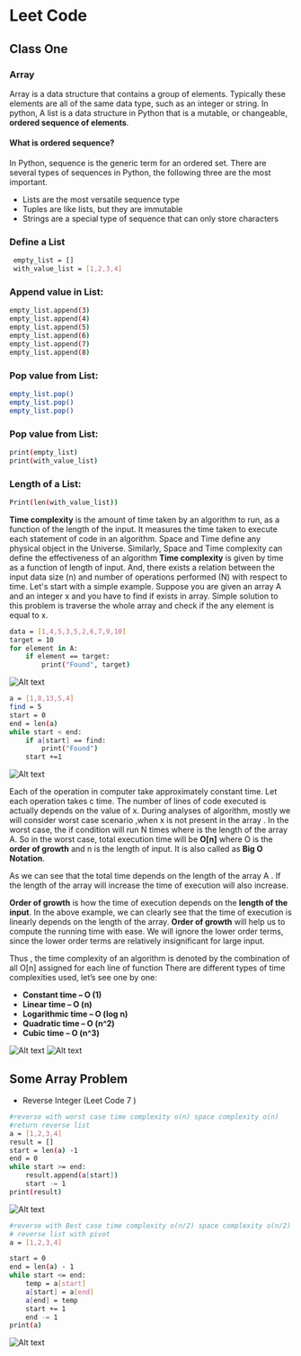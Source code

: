 # Leet Code
## Class One

### Array
Array is a data structure that contains a group of elements. Typically these elements are all of the same data type, such as an integer or string.
In python, A list is a data structure in Python that is a mutable, or changeable, **ordered sequence of elements**.
#### What is **ordered sequence**?
In Python, sequence is the generic term for an ordered set. There are several types of sequences in Python, the following three are the most important.
- Lists are the most versatile sequence type
- Tuples are like lists, but they are immutable
- Strings are a special type of sequence that can only store characters

###  Define a List
```sh
 empty_list = []
 with_value_list = [1,2,3,4]
```
### Append value in List:
```sh
empty_list.append(3)
empty_list.append(4)
empty_list.append(5)
empty_list.append(6)
empty_list.append(7)
empty_list.append(8)
```
### Pop value from List:
```sh
empty_list.pop()
empty_list.pop()
empty_list.pop()
```
### Pop value from List:
```sh
print(empty_list)
print(with_value_list)
```
### Length of a List: 
```sh
Print(len(with_value_list))
```
**Time complexity** is the amount of time taken by an algorithm to run, as a function of the length of the input. It measures the time taken to execute each statement of code in an algorithm.
Space and Time define any physical object in the Universe. Similarly, Space and Time complexity can define the effectiveness of an algorithm
**Time complexity** is given by time as a function of length of input. And, there exists a relation between the input data size (n) and number of operations performed (N) with respect to time.
Let's start with a simple example. Suppose you are given an array A and an integer x and you have to find if exists in array.
Simple solution to this problem is traverse the whole array and check if the any element is equal to x.
```sh
data = [1,4,5,3,5,2,6,7,9,10]
target = 10
for element in A:
	if element == target:
		print("Found", target)
```
![Alt text](forloop.png?raw=true "for loop")
```sh
a = [1,8,13,5,4]
find = 5
start = 0
end = len(a)
while start < end:
    if a[start] == find:
        print("Found")
    start +=1
```
![Alt text](while_loop.png?raw=true "whileloop")

Each of the operation in computer take approximately constant time. Let each operation takes c time. The number of lines of code executed is actually depends on the value of x. During analyses of algorithm, mostly we will consider worst case scenario ,when x is not present in the array . In the worst case, the if condition will run N times where is the length of the array A. So in the worst case, total execution time will be **O[n]** where O is the **order of growth** and n is the length of input. It is also called as **Big O Notation**.

As we can see that the total time depends on the length of the array A . If the length of the array will increase the time of execution will also increase.

**Order of growth** is how the time of execution depends on the **length of the input**. In the above example, we can clearly see that the time of execution is linearly depends on the length of the array. **Order of growth** will help us to compute the running time with ease. We will ignore the lower order terms, since the lower order terms are relatively insignificant for large input. 

Thus , the time complexity of an algorithm is denoted by the combination of all O[n] assigned for each line of function
There are different types of time complexities used, let’s see one by one:

- **Constant time – O (1)**
- **Linear time – O (n)**
- **Logarithmic time – O (log n)**
- **Quadratic time – O (n^2)**
- **Cubic time – O (n^3)**

![Alt text](time_complexity.png?raw=true "time complexity")
![Alt text](bigO.png?raw=true "bigO.png")
## Some Array Problem
- Reverse Integer (Leet Code 7 )
```sh
#reverse with worst case time complexity o(n) space complexity o(n)
#return reverse list 
a = [1,2,3,4]
result = []
start = len(a) -1
end = 0
while start >= end:
    result.append(a[start])
    start -= 1
print(result)
```
![Alt text](reverse.png?raw=true "reverse")
```sh
#reverse with Best case time complexity o(n/2) space complexity o(n/2)
# reverse list with pivot 
a = [1,2,3,4]

start = 0
end = len(a) - 1
while start <= end:
    temp = a[start]
    a[start] = a[end]
    a[end] = temp
    start += 1
    end -= 1
print(a)
```
![Alt text](reverse_pivot.png?raw=true "reverse with pivot")





